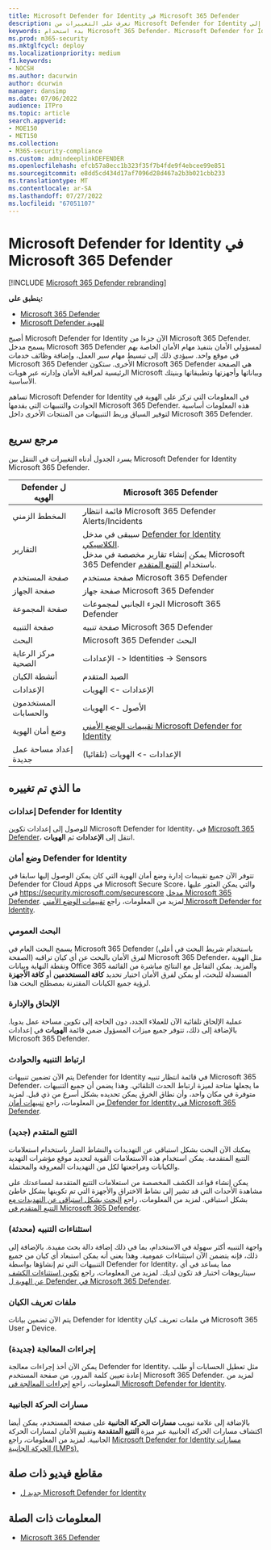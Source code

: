 ```yaml
---
title: Microsoft Defender for Identity في Microsoft 365 Defender
description: تعرف على التغييرات من Microsoft Defender for Identity إلى Microsoft 365 Defender
keywords: بدء استخدام Microsoft 365 Defender، Microsoft Defender for Identity، NDI
ms.prod: m365-security
ms.mktglfcycl: deploy
ms.localizationpriority: medium
f1.keywords:
- NOCSH
ms.author: dacurwin
author: dcurwin
manager: dansimp
ms.date: 07/06/2022
audience: ITPro
ms.topic: article
search.appverid:
- MOE150
- MET150
ms.collection:
- M365-security-compliance
ms.custom: admindeeplinkDEFENDER
ms.openlocfilehash: efcb57a8ecc1b323f35f7b4fde9f4ebcee99e851
ms.sourcegitcommit: e8dd5cd434d17af7096d28d467a2b3b021cbb233
ms.translationtype: MT
ms.contentlocale: ar-SA
ms.lasthandoff: 07/27/2022
ms.locfileid: "67051107"
---
```

# <a name="microsoft-defender-for-identity-in-microsoft-365-defender"></a>Microsoft Defender for Identity في Microsoft 365 Defender

[!INCLUDE [Microsoft 365 Defender rebranding](../includes/microsoft-defender.md)]

**ينطبق على:**

- [Microsoft 365 Defender](microsoft-365-defender.md)
- [Microsoft Defender للهوية](/defender-for-identity/)

أصبح Microsoft Defender for Identity الآن جزءا من Microsoft 365 Defender. يسمح مدخل Microsoft 365 Defender لمسؤولي الأمان بتنفيذ مهام الأمان الخاصة بهم في موقع واحد. سيؤدي ذلك إلى تبسيط مهام سير العمل، وإضافة وظائف خدمات Microsoft 365 Defender الأخرى. ستكون Microsoft 365 Defender هي الصفحة الرئيسية لمراقبة الأمان وإدارته عبر هويات Microsoft وبياناتها وأجهزتها وتطبيقاتها وبنيتك الأساسية.

تساهم Microsoft Defender for Identity في المعلومات التي تركز على الهوية في الحوادث والتنبيهات التي يقدمها Microsoft 365 Defender. هذه المعلومات أساسية لتوفير السياق وربط التنبيهات من المنتجات الأخرى داخل Microsoft 365 Defender.

## <a name="quick-reference"></a>مرجع سريع

يسرد الجدول أدناه التغييرات في التنقل بين Microsoft Defender for Identity Microsoft 365 Defender.

| **Defender ل** الهويه  | **Microsoft 365 Defender**                                   |
| -------------------------- | ------------------------------------------------------------ |
| المخطط الزمني                   | قائمة انتظار Microsoft 365 Defender Alerts/Incidents                |
| التقارير                    | سيبقى في مدخل [Defender for Identity الكلاسيكي](/defender-for-identity/classic-workspace-portal). <br> يمكن إنشاء تقارير مخصصة في مدخل Microsoft 365 Defender باستخدام [التتبع المتقدم](#advanced-hunting-new).               |
| صفحة المستخدم                  | صفحة مستخدم Microsoft 365 Defender                             |
| صفحة الجهاز                | صفحة جهاز Microsoft 365 Defender                           |
| صفحة المجموعة                 | الجزء الجانبي لمجموعات Microsoft 365 Defender                      |
| صفحة التنبيه                 | صفحة تنبيه Microsoft 365 Defender                            |
| البحث                     | Microsoft 365 Defender البحث                                |
| مركز الرعاية الصحية              | الإعدادات -> Identities -> Sensors                            |
| أنشطة الكيان          | الصيد المتقدم                                             |
| الإعدادات                   | الإعدادات -> الهويات                                       |
| المستخدمون والحسابات         | الأصول -> الهويات                                         |
| وضع أمان الهوية  | [تقييمات الوضع الأمني Microsoft Defender for Identity](/defender-for-identity/security-assessment) |
| إعداد مساحة عمل جديدة | الإعدادات -> الهويات (تلقائيا)                       |

## <a name="whats-changed"></a>ما الذي تم تغييره

### <a name="defender-for-identity-settings"></a>إعدادات Defender for Identity

للوصول إلى إعدادات تكوين Microsoft Defender for Identity، في [Microsoft 365 Defender](https://security.microsoft.com)، انتقل إلى **الإعدادات** ثم **الهويات**.

### <a name="defender-for-identity-security-posture"></a>وضع أمان Defender for Identity

تتوفر الآن جميع تقييمات إدارة وضع أمان الهوية التي كان يمكن الوصول إليها سابقا في Defender for Cloud Apps في Microsoft Secure Score، والتي يمكن العثور عليها في <https://security.microsoft.com/securescore> [مدخل Microsoft 365 Defender](https://security.microsoft.com). لمزيد من المعلومات، راجع [تقييمات الوضع الأمني Microsoft Defender for Identity](/defender-for-identity/security-assessment).

### <a name="global-search"></a>البحث العمومي

يسمح البحث العام في Microsoft 365 Defender (باستخدام شريط البحث في أعلى الصفحة) لفرق الأمان بالبحث عن أي كيان تراقبه Microsoft 365 Defender، مثل الهوية ونقطة النهاية وبيانات Office 365 والمزيد. يمكن التفاعل مع النتائج مباشرة من القائمة المنسدلة للبحث، أو يمكن لفرق الأمان اختيار تحديد **كافة المستخدمين** أو **كافة الأجهزة**  لرؤية جميع الكيانات المقترنة بمصطلح البحث هذا.

### <a name="onboarding-and-administration"></a>الإلحاق والإدارة

عملية الإلحاق تلقائية الآن للعملاء الجدد، دون الحاجة إلى تكوين مساحة عمل يدويا. بالإضافة إلى ذلك، تتوفر جميع ميزات المسؤول ضمن قائمة **الهويات** في إعدادات Microsoft 365 Defender.

### <a name="alerting-and-incident-correlation"></a>ارتباط التنبيه والحوادث

يتم الآن تضمين تنبيهات Defender for Identity في قائمة انتظار تنبيه Microsoft 365 Defender، ما يجعلها متاحة لميزة ارتباط الحدث التلقائي. وهذا يضمن أن جميع التنبيهات متوفرة في مكان واحد، وأن نطاق الخرق يمكن تحديده بشكل أسرع من ذي قبل. لمزيد من المعلومات، راجع [تنبيهات أمان Defender for Identity في Microsoft 365 Defender](/defender-for-identity/manage-security-alerts).

### <a name="advanced-hunting-new"></a>التتبع المتقدم (جديد)

يمكنك الآن البحث بشكل استباقي عن التهديدات والنشاط الضار باستخدام استعلامات التتبع المتقدمة. يمكن استخدام هذه الاستعلامات القوية لتحديد موقع مؤشرات التهديد والكيانات ومراجعتها لكل من التهديدات المعروفة والمحتملة.

يمكن إنشاء قواعد الكشف المخصصة من استعلامات التتبع المتقدمة لمساعدتك على مشاهدة الأحداث التي قد تشير إلى نشاط الاختراق والأجهزة التي تم تكوينها بشكل خاطئ بشكل استباقي. لمزيد من المعلومات، راجع [البحث بشكل استباقي عن التهديدات مع التتبع المتقدم في Microsoft 365 Defender](advanced-hunting-overview.md).

### <a name="alert-exclusions-updated"></a>استثناءات التنبيه (محدثة)

واجهة التنبيه أكثر سهولة في الاستخدام، بما في ذلك إضافة دالة بحث مفيدة. بالإضافة إلى ذلك، فإنه يتضمن الآن استثناءات عمومية. وهذا يعني أنه يمكن استبعاد أي كيان من جميع التنبيهات التي تم إنشاؤها بواسطة Defender for Identity، مما يساعد في أي سيناريوهات اختبار قد تكون لديك. لمزيد من المعلومات، راجع [تكوين استثناءات الكشف عن الهوية ل Defender في Microsoft 365 Defender](/defender-for-identity/exclusions).

### <a name="entity-profiles"></a>ملفات تعريف الكيان

يتم الآن تضمين بيانات Defender for Identity في ملفات تعريف كيان Microsoft 365 User و Device.

### <a name="remediation-actions-new"></a>إجراءات المعالجة (جديدة)

يمكن الآن أخذ إجراءات معالجة Defender for Identity، مثل تعطيل الحسابات أو طلب إعادة تعيين كلمة المرور، من صفحة المستخدم Microsoft 365 Defender. لمزيد من المعلومات، راجع [إجراءات المعالجة في Microsoft Defender for Identity](/defender-for-identity/remediation-actions).

### <a name="lateral-movement-paths"></a>مسارات الحركة الجانبية

بالإضافة إلى علامة تبويب **مسارات الحركة الجانبية** على صفحة المستخدم، يمكن أيضا اكتشاف مسارات الحركة الجانبية عبر ميزة **التتبع المتقدمة** وتقييم الأمان لمسارات الحركة الجانبية. لمزيد من المعلومات، راجع [Microsoft Defender for Identity مسارات الحركة الجانبية (LMPs).](/defender-for-identity/understand-lateral-movement-paths)

## <a name="related-videos"></a>مقاطع فيديو ذات صلة

- [جديد ل Microsoft Defender for Identity](https://www.microsoft.com/videoplayer/embed/RE4HcEU)

## <a name="related-information"></a>المعلومات ذات الصلة

- [Microsoft 365 Defender](microsoft-365-defender.md)
